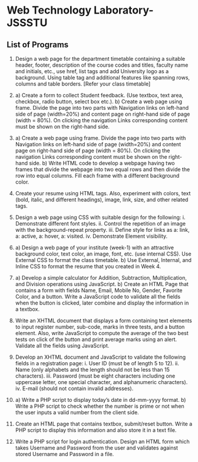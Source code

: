 # Web Technology Laboratory- JSSSTU

## List of Programs


1. Design a web page for the department timetable containing a suitable header, footer, description of the course codes and titles, faculty name and initials, etc., use href, list tags and add University logo as a background. Using table tag and additional features like spanning rows, columns and table borders. [Refer your class timetable]

2. a) Create a form to collect Student feedback. (Use textbox, text area, checkbox, radio button, select box etc.). b) Create a web page using frame. Divide the page into two parts with Navigation links on left-hand side of page (width=20%) and content page on right-hand side of page (width = 80%). On clicking the navigation Links corresponding content must be shown on the right-hand side.

3. a) Create a web page using frame. Divide the page into two parts with Navigation links on left-hand side of page (width=20%) and content page on right-hand side of page (width = 80%). On clicking the navigation Links corresponding content must be shown on the right-hand side. b) Write HTML code to develop a webpage having two frames that divide the webpage into two equal rows and then divide the row into equal columns. Fill each frame with a different background color.

4. Create your resume using HTML tags. Also, experiment with colors, text (bold, italic, and different headings), image, link, size, and other related tags.

5. Design a web page using CSS with suitable design for the following: i. Demonstrate different font styles. ii. Control the repetition of an image with the background-repeat property. iii. Define style for links as a: link, a: active, a: hover, a: visited. iv. Demonstrate Element visibility.

6. a) Design a web page of your institute (week-1) with an attractive background color, text color, an image, font, etc. (use internal CSS). Use External CSS to format the class timetable. b) Use External, Internal, and Inline CSS to format the resume that you created in Week 4.

7. a) Develop a simple calculator for Addition, Subtraction, Multiplication, and Division operations using JavaScript. b) Create an HTML Page that contains a form with fields Name, Email, Mobile No, Gender, Favorite Color, and a button. Write a JavaScript code to validate all the fields when the button is clicked, later combine and display the information in a textbox.

8. Write an XHTML document that displays a form containing text elements to input register number, sub-code, marks in three tests, and a button element. Also, write JavaScript to compute the average of the two best tests on click of the button and print average marks using an alert. Validate all the fields using JavaScript.

9. Develop an XHTML document and JavaScript to validate the following fields in a registration page: i. User ID (must be of length 5 to 12). ii. Name (only alphabets and the length should not be less than 15 characters). iii. Password (must be eight characters including one uppercase letter, one special character, and alphanumeric characters). iv. E-mail (should not contain invalid addresses).

10. a) Write a PHP script to display today’s date in dd-mm-yyyy format. b) Write a PHP script to check whether the number is prime or not when the user inputs a valid number from the client side.

11. Create an HTML page that contains textbox, submit/reset button. Write a PHP script to display this information and also store it in a text file.

12. Write a PHP script for login authentication. Design an HTML form which takes Username and Password from the user and validates against stored Username and Password in a file.
